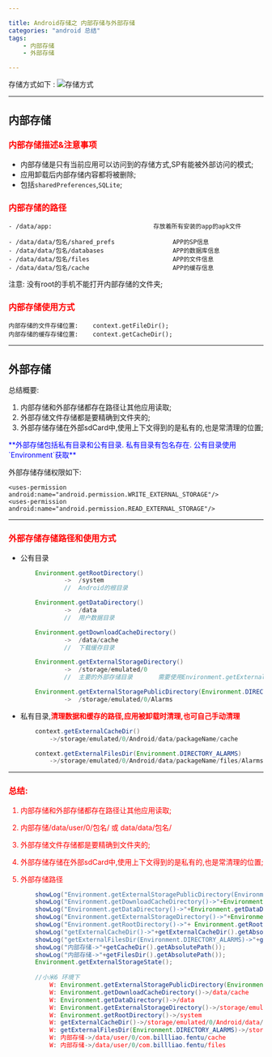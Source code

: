 ```yaml
---

title: Android存储之 内部存储与外部存储
categories: "android 总结"
tags: 
	- 内部存储
	- 外部存储

---
```

存储方式如下  : 
![存储方式](https://i.imgur.com/C9ggy4K.jpg)
<!--more-->
---

## 内部存储
### <font color="red"> 内部存储描述&注意事项 </font> ###
- 内部存储是只有当前应用可以访问到的存储方式,SP有能被外部访问的模式;
- 应用卸载后内部存储内容都将被删除;
- 包括`sharedPreferences`,`SQLite`;

### <font color="red"> 内部存储的路径 </font> ###


	- /data/app: 							存放着所有安装的app的apk文件

	- /data/data/包名/shared_prefs 				APP的SP信息
	- /data/data/包名/databases 					APP的数据库信息
	- /data/data/包名/files						APP的文件信息
	- /data/data/包名/cache 						APP的缓存信息



注意: 没有root的手机不能打开内部存储的文件夹;


### <font color="red"> 内部存储使用方式 </font> ###


	内部存储的文件存储位置:	context.getFileDir();
	内部存储的缓存存储位置:	context.getCacheDir();


---

## 外部存储
总结概要:
1. 内部存储和外部存储都存在路径让其他应用读取;
2. 外部存储文件存储都是要精确到文件夹的;
3. 外部存储存储在外部sdCard中,使用上下文得到的是私有的,也是常清理的位置;

<font color="blue">
**外部存储包括私有目录和公有目录.
私有目录有包名存在.
公有目录使用`Environment`获取**</font>

外部存储存储权限如下: 

	<uses-permission android:name="android.permission.WRITE_EXTERNAL_STORAGE"/>
	<uses-permission android:name="android.permission.READ_EXTERNAL_STORAGE"/>

---

### <font color="red"> 外部存储存储路径和使用方式 </font> ###

-  公有目录

	```java
		Environment.getRootDirectory()
				->	/system
				//	Android的根目录

		Environment.getDataDirectory()
				->	/data	
				//	用户数据目录

		Environment.getDownloadCacheDirectory()
				->	/data/cache 
				//	下载缓存目录
	
		Environment.getExternalStorageDirectory()
				->	/storage/emulated/0
				//	主要的外部存储目录		需要使用Environment.getExternalStorageState()判断状态.

		Environment.getExternalStoragePublicDirectory(Environment.DIRECTORY_ALARMS)			
				->	/storage/emulated/0/Alarms
	```
- 私有目录,<font color="red">**清理数据和缓存的路径,应用被卸载时清理,也可自己手动清理** </font>

	```java
		context.getExternalCacheDir()
			->/storage/emulated/0/Android/data/packageName/cache

		context.getExternalFilesDir(Environment.DIRECTORY_ALARMS)
			->/storage/emulated/0/Android/data/packageName/files/Alarms
	```

---


###  <font color="red">总结:

1. 内部存储和外部存储都存在路径让其他应用读取;
2. 内部存储/data/user/0/包名/ 或 data/data/包名/
3. 外部存储文件存储都是要精确到文件夹的;
4. 外部存储存储在外部sdCard中,使用上下文得到的是私有的,也是常清理的位置;
5. 外部存储路径

	```java
		showLog("Environment.getExternalStoragePublicDirectory(Environment.DIRECTORY_ALARMS)->"+ Environment.getExternalStoragePublicDirectory(Environment.DIRECTORY_ALARMS).getAbsolutePath());
		showLog("Environment.getDownloadCacheDirectory()->"+Environment.getDownloadCacheDirectory().getAbsolutePath());
		showLog("Environment.getDataDirectory()->"+Environment.getDataDirectory().getAbsolutePath());
		showLog("Environment.getExternalStorageDirectory()->"+Environment.getExternalStorageDirectory().getAbsolutePath());
		showLog("Environment.getRootDirectory()->"+ Environment.getRootDirectory().getAbsolutePath());
		showLog("getExternalCacheDir()->"+getExternalCacheDir().getAbsolutePath());
		showLog("getExternalFilesDir(Environment.DIRECTORY_ALARMS)->"+getExternalFilesDir(Environment.DIRECTORY_ALARMS).getAbsolutePath());
		showLog("内部存储->"+getCacheDir().getAbsolutePath());
		showLog("内部存储->"+getFilesDir().getAbsolutePath());
		Environment.getExternalStorageState();
	        
		//小米6 环境下
	        W: Environment.getExternalStoragePublicDirectory(Environment.DIRECTORY_ALARMS)->/storage/emulated/0/Alarms
	        W: Environment.getDownloadCacheDirectory()->/data/cache
	        W: Environment.getDataDirectory()->/data
	        W: Environment.getExternalStorageDirectory()->/storage/emulated/0
	        W: Environment.getRootDirectory()->/system
	        W: getExternalCacheDir()->/storage/emulated/0/Android/data/com.billliao.fentu/cache
	        W: getExternalFilesDir(Environment.DIRECTORY_ALARMS)->/storage/emulated/0/Android/data/com.billliao.fentu/files/Alarms
	        W: 内部存储->/data/user/0/com.billliao.fentu/cache
	        W: 内部存储->/data/user/0/com.billliao.fentu/files
	```